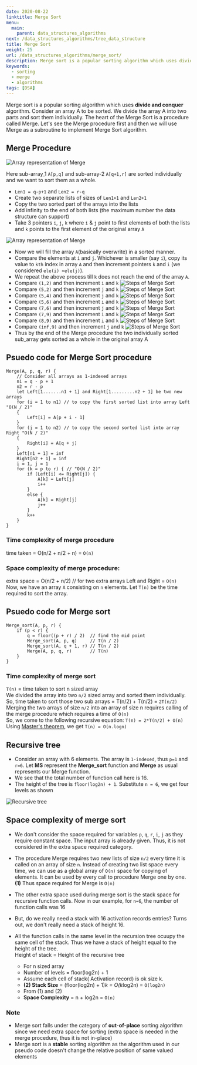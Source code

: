 ```yaml
---
date: 2020-08-22
linktitle: Merge Sort
menu:
  main:
    parent: data_structures_algorithms
next: /data_structures_algorithms/tree_data_structure
title: Merge Sort
weight: 25
url: /data_structures_algorithms/merge_sort/
description: Merge sort is a popular sorting algorithm which uses divide and conquer algorithm. The heart of the Merge Sort is a procedure called Merge.
keywords:
  - sorting
  - merge
  - algorithms
tags: [DSA]
---
```

<meta property="og:image" content="https://tutswiki.com/images/DSA/merge-array.png"/>
<meta name="twitter:card" content="summary" />
<meta name="twitter:title" content="Merge Sort" />
<meta name=”twitter:description” content="Merge sort is a popular sorting algorithm which uses divide and conquer algorithm. The heart of the Merge Sort is a procedure called Merge." />

Merge sort is a popular sorting algorithm which uses **divide and conquer** algorithm. Consider an array A to be sorted. We divide the array A into two parts and sort them individually. The heart of the Merge Sort is a procedure called Merge. Let's see the Merge procedure first and then we will use Merge as a subroutine to implement Merge Sort algorithm.

## Merge Procedure
![Array representation of Merge](/images/DSA/merge-array.png "Array representation of Merge")

Here sub-array_1 `A[p,q]` and sub-array-2 `A[q+1,r]` are sorted individually and we want to sort them as a whole.

- `Len1 = q-p+1` and `Len2 = r-q`
- Create two separate lists of sizes of `Len1+1` and `Len2+1`
- Copy the two sorted part of the arrays into the lists
- Add infinity to the end of both lists (the maximum number the data structure can support)
- Take 3 pointers `i`, `j`, `k` where `i` & `j` point to first elements of both the lists and `k` points to the first element of the original array `A`

![Array representation of Merge](/images/DSA/merge-array-2.png "Array representation of Merge")

- Now we will fill the array `A`(basically overwrite) in a sorted manner.
- Compare the elements at `i` and `j`. Whichever is smaller (say `i`), copy its value to `kth` index in array `A` and then increment pointers `k` and `i` (we considered `ele(i) <ele(j)`).
- We repeat the above process till `k` does not reach the end of the array `A`.
- Compare `(1,2)` and then increment `i` and `k`
![Steps of Merge Sort](/images/DSA/merge-array-3.png "Step")
- Compare `(5,2)` and then increment `j` and `k`
![Steps of Merge Sort](/images/DSA/merge-array-4.png "Step")
- Compare `(5,4)` and then increment `j` and `k`
![Steps of Merge Sort](/images/DSA/merge-array-5.png "Step")
- Compare `(5,6)` and then increment `i` and `k`
![Steps of Merge Sort](/images/DSA/merge-array-6.png "Step")
- Compare `(7,6)` and then increment `j` and `k`
![Steps of Merge Sort](/images/DSA/merge-array-7.png "Step")
- Compare `(7,9)` and then increment `i` and `k`
![Steps of Merge Sort](/images/DSA/merge-array-8.png "Step")
- Compare `(8,9)` and then increment `i` and `k`
![Steps of Merge Sort](/images/DSA/merge-array-9.png "Step")
- Compare `(inf,9)` and then increment `j` and `k`
![Steps of Merge Sort](/images/DSA/merge-array-10.png "Step")
- Thus by the end of the Merge procedure the two individually sorted sub_array gets sorted as a whole in the original array A

## Psuedo code for Merge Sort procedure
```
Merge(A, p, q, r) {
    // Consider all arrays as 1-indexed arrays
    n1 = q - p + 1
    n2 = r - p
    let Left[1.......n1 + 1] and Right[1.........n2 + 1] be two new arrays
    for (i = 1 to n1) // to copy the first sorted list into array Left "O(N / 2)"
    {
        Left[i] = A[p + i - 1]                          
    }
    for (j = 1 to n2) // to copy the second sorted list into array Right "O(N / 2)"
    {
        Right[i] = A[q + j]                             
    }
    Left[n1 + 1] = inf
    Right[n2 + 1] = inf
    i = 1, j = 1
    for (k = p to r) { // "O(N / 2)"
        if (Left[i] <= Right[j]) {
            A[k] = Left[j]
            i++
        }
        else {
            A[k] = Right[j]
            j++
        }
        k++
    }
}
```

### Time complexity of merge procedure
time taken = O(n/2 + n/2 + n) = `O(n)`
### Space complexity of merge procedure:
extra space = O(n/2 + n/2) // for two extra arrays Left and Right
 = `O(n)`  
Now, we have an array `A` consisting on `n` elements. Let `T(n)` be the time required to sort the array.

## Psuedo code for Merge sort
```
Merge_sort(A, p, r) {
    if (p < r) {
        q = floor((p + r) / 2)  // find the mid point
        Merge_sort(A, p, q)     // T(n / 2)
        Merge_sort(A, q + 1, r) // T(n / 2)
        Merge(A, p, q, r)       // T(n)
    }
}
```

### Time complexity of merge sort
`T(n)` = time taken to sort n sized array  
We divided the array into two `n/2` sized array and sorted them individually.  
So, time taken to sort those two sub arrays = T(n/2) + T(n/2) = `2T(n/2)`  
Merging the two arrays of size `n/2` into an array of size n requires calling of the merge procedure which requires a time of `O(n)`  
So, we come to the following recursive equation: `T(n) = 2*T(n/2) + O(n)`  
Using [Master's theorem](https://en.wikipedia.org/wiki/Master_theorem_(analysis_of_algorithms)), we get `T(n) = O(n.logn)`

## Recursive tree
- Consider an array with 6 elements. The array is `1-indexed`, thus `p=1` and `r=6`. Let **MS** represent the **Merge_sort** function and **Merge** as usual represents our Merge function.
- We see that the total number of function call here is 16.
- The height of the tree is `floor(log2n) + 1`. Substitute `n = 6`, we get four levels as shown

![Recursive tree](/images/DSA/merge-array-11.png "Recursive tree")

## Space complexity of merge sort
- We don't consider the space required for variables `p`, `q`, `r`, `i`, `j` as they require constant space. The input array is already given. Thus, it is not considered in the extra space required category.
- The procedure Merge requires two new lists of size `n/2` every time it is called on an array of size `n`. Instead of creating two list space every time, we can use as a global array of `O(n)` space for copying of elements. It can be used by every call to procedure Merge one by one.  
**(1)** Thus space required for Merge is `O(n)`
- The other extra space used during merge sort is the stack space for recursive function calls.
Now in our example, for `n=6`, the number of function calls was 16
- But, do we really need a stack with 16 activation records entries?
Turns out, we don't really need a stack of height 16.
- All the function calls in the same level in the recursion tree ocuupy the same cell of the stack. Thus we have a stack of height equal to the height of the tree.  
Height of stack = Height of the recursive tree

  - For n sized array
  - Number of levels = floor(log2n) + 1
  - Assume each cell of stack( Activation record) is ok size k.  
  - **(2) Stack Size** = (floor(log2n) + 1)*k = O(k*log2n) = `O(log2n)`
  - From (1) and (2)
  - **Space Complexity** = n + log2n = `O(n)`

### Note
- Merge sort falls under the category of **out-of-place** sorting algorithm since we need extra space for sorting (extra space is needed in the merge procedure, thus it is not in-place)
- Merge sort is a **stable** sorting algorithm as the algorithm used in our pseudo code doesn't change the relative position of same valued elements

